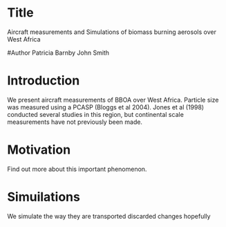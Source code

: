 # Title
Aircraft measurements and Simulations of biomass burning aerosols over West Africa


#Author
Patricia Barnby
John Smith

# Introduction
We present aircraft measurements of BBOA over West Africa.
Particle size was measured using a PCASP (Bloggs et al 2004).
Jones et al (1998) conducted several studies in this region, but continental scale measurements have not previously been made.

# Motivation
Find out more about this important phenomenon.


# Simuilations
We simulate the way they are transported
discarded changes hopefully


